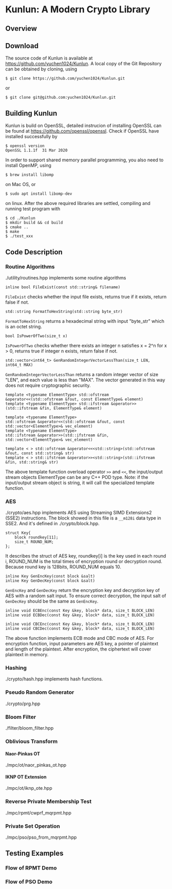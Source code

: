 # Kunlun: A Modern Crypto Library

## Overview


## Download
The source code of Kunlun is available at https://github.com/yuchen1024/Kunlun. A local copy of the Git Repository can be obtained by cloning, using
```
$ git clone https://github.com/yuchen1024/Kunlun.git
```
or
```
$ git clone git@github.com:yuchen1024/Kunlun.git
```

## Building Kunlun
Kunlun is build on OpenSSL, detailed instrucion of installing OpenSSL can be found at https://github.com/openssl/openssl. Check if OpenSSL have installed successfully by
```
$ openssl version
OpenSSL 1.1.1f  31 Mar 2020
```
In order to support shared memory parallel programming, you also need to install OpenMP, using
```
$ brew install libomp
```
on Mac OS, or
```
$ sudo apt install libomp-dev
```
on linux.
After the above required libraries are settled, compiling and running test program with

```
$ cd ./Kunlun
$ mkdir build && cd build
$ cmake ..
$ make
$ ./test_xxx 
```

## Code Description
### Routine Algorithms
./utility/routines.hpp implements some routine algorithms
```
inline bool FileExist(const std::string& filename)
```
`FileExist` checks whether the input file exists, returns true if it exists, return false if not.
```
std::string FormatToHexString(std::string byte_str)
```
`FormatToHexString` returns a hexadecimal string with input "byte_str" which is an octet string. 
```
bool IsPowerOfTwo(size_t x)
```
`IsPowerOfTwo` checks whether there exists an integer n satisfies x = 2^n for x > 0, returns true if integer n exists, return false if not.  
```
std::vector<int64_t> GenRandomIntegerVectorLessThan(size_t LEN, int64_t MAX)
```
`GenRandomIntegerVectorLessThan` returns a random integer vector of size "LEN", and each value is less than "MAX". The vector generated in this way does not require cryptographic security.   
```
template <typename ElementType> std::ofstream &operator<<(std::ofstream &fout, const ElementType& element)
template <typename ElementType> std::ifstream &operator>>(std::ifstream &fin, ElementType& element)

template <typename ElementType> 
std::ofstream &operator<<(std::ofstream &fout, const std::vector<ElementType>& vec_element)
template <typename ElementType> 
std::ifstream &operator>>(std::ifstream &fin, std::vector<ElementType>& vec_element)

template < > std::ofstream &operator<<<std::string>(std::ofstream &fout, const std::string& str)
template < > std::ifstream &operator>><std::string>(std::ifstream &fin, std::string& str)
```
The above template function overload operator `>>` and `<<`, the input/output stream objects ElementType can be any C++ POD type. Note: if the input/output stream object is string, it will call the specialized template function. 

### AES
./crypto/aes.hpp implements AES using Streaming SIMD Extensions2 (SSE2) instructions. The block showed in this file is a `__m128i` data type in SSE2. And it's defined in ./crypto/block.hpp.
```
struct Key{ 
    block roundkey[11]; 
    size_t ROUND_NUM; 
};
```
It describes the struct of AES key, roundkey[i] is the key used in each round i, ROUND_NUM is the total times of encryption round or decryption round. Because round key is 128bits, ROUND_NUM equals 10.
```
inline Key GenEncKey(const block &salt)
inline Key GenDecKey(const block &salt)
```
`GenEncKey` and `GenDecKey` return the encryption key and decryption key of AES with a random salt input. To ensure correct decryption, the input salt of `GenDecKey` should be the same as `GenEncKey`.
```
inline void ECBEnc(const Key &key, block* data, size_t BLOCK_LEN)
inline void ECBDec(const Key &key, block* data, size_t BLOCK_LEN) 

inline void CBCEnc(const Key &key, block* data, size_t BLOCK_LEN) 
inline void CBCDec(const Key &key, block* data, size_t BLOCK_LEN)
```
The above function implements ECB mode and CBC mode of AES. For encryption function, input parameters are AES key, a pointer of plaintext and length of the plaintext. After encryption, the ciphertext will cover plaintext in memory. 

### Hashing
./crypto/hash.hpp implements hash functions.


### Pseudo Random Generator 
./crypto/prg.hpp

### Bloom Filter
./filter/bloom_filter.hpp

### Oblivious Transform
#### Naor-Pinkas OT
./mpc/ot/naor_pinkas_ot.hpp

#### IKNP OT Extension
./mpc/ot/iknp_ote.hpp

### Reverse Private Membership Test
./mpc/rpmt/cwprf_mqrpmt.hpp

### Private Set Operation
./mpc/pso/pso_from_mqrpmt.hpp

## Testing Examples
### Flow of RPMT Demo

### Flow of PSO Demo
